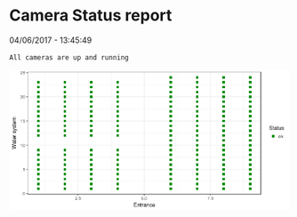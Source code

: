 Camera Status report
================
04/06/2017 - 13:45:49

    All cameras are up and running

![](camreport_files/figure-markdown_github/unnamed-chunk-2-1.png)
